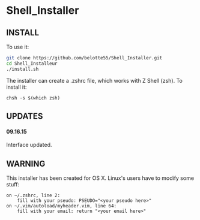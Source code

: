 # Shell_Installer

## INSTALL
To use it:
```sh
git clone https://github.com/belotte55/Shell_Installer.git
cd Shell_Installeur
./install.sh
```
The installer can create a .zshrc file, which works with Z Shell (zsh).
To install it:
```
chsh -s $(which zsh)
```
## UPDATES
#### 09.16.15
Interface updated.
## WARNING
This installer has been created for OS X. Linux's users have to modify some stuff:
```
on ~/.zshrc, line 2:
	fill with your pseudo: PSEUDO="<your pseudo here>"
on ~/.vim/autoload/myheader.vim, line 64:
	fill with your email: return "<your email here>"
```
